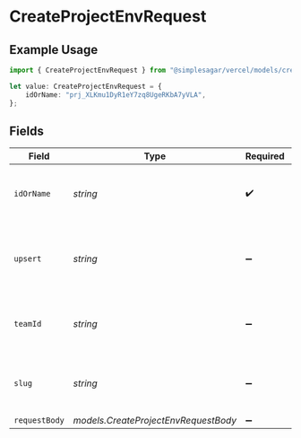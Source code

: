 # CreateProjectEnvRequest

## Example Usage

```typescript
import { CreateProjectEnvRequest } from "@simplesagar/vercel/models/createprojectenvop.js";

let value: CreateProjectEnvRequest = {
    idOrName: "prj_XLKmu1DyR1eY7zq8UgeRKbA7yVLA",
};
```

## Fields

| Field                                                       | Type                                                        | Required                                                    | Description                                                 | Example                                                     |
| ----------------------------------------------------------- | ----------------------------------------------------------- | ----------------------------------------------------------- | ----------------------------------------------------------- | ----------------------------------------------------------- |
| `idOrName`                                                  | *string*                                                    | :heavy_check_mark:                                          | The unique project identifier or the project name           | prj_XLKmu1DyR1eY7zq8UgeRKbA7yVLA                            |
| `upsert`                                                    | *string*                                                    | :heavy_minus_sign:                                          | Allow override of environment variable if it already exists | true                                                        |
| `teamId`                                                    | *string*                                                    | :heavy_minus_sign:                                          | The Team identifier to perform the request on behalf of.    |                                                             |
| `slug`                                                      | *string*                                                    | :heavy_minus_sign:                                          | The Team slug to perform the request on behalf of.          |                                                             |
| `requestBody`                                               | *models.CreateProjectEnvRequestBody*                        | :heavy_minus_sign:                                          | N/A                                                         |                                                             |